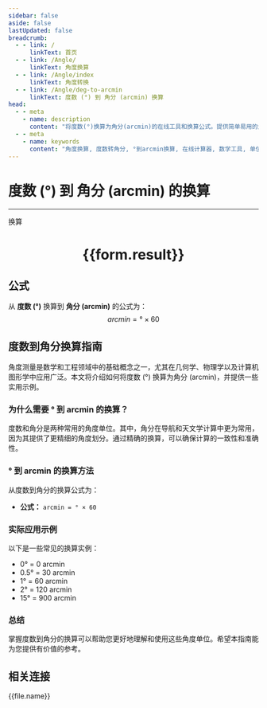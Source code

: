 ```yaml
---
sidebar: false
aside: false
lastUpdated: false
breadcrumb:
  - - link: /
      linkText: 首页
  - - link: /Angle/
      linkText: 角度换算
  - - link: /Angle/index
      linkText: 角度转换
  - - link: /Angle/deg-to-arcmin
      linkText: 度数 (°) 到 角分 (arcmin) 换算
head:
  - - meta
    - name: description
      content: "将度数(°)换算为角分(arcmin)的在线工具和换算公式。提供简单易用的角度单位换算计算器。"
  - - meta
    - name: keywords
      content: "角度换算, 度数转角分, °到arcmin换算, 在线计算器, 数学工具, 单位换算"
---
```

# 度数 (°) 到 角分 (arcmin) 的换算
---
<script setup>
import { onMounted, reactive, inject, ref } from 'vue'
import { NButton, NForm, NFormItem, NInput, NInputNumber, NSelect, NCard, useMessage,NGrid ,NGi } from 'naive-ui'
import { defineClientComponent } from 'vitepress'
import { Angle } from '../../files';
const convert = inject('convert')

const form = reactive({
  number: null,
  result: '',
})

const convertHandler = () => {
  if (form.number !== null && !isNaN(form.number)) {
    const convertedValue = parseFloat(form.number) * 60
    form.result = `${form.number}° = ${convertedValue.toFixed(4)}arcmin`
  } else {
    form.result = '请输入有效的数值。'
  }
}
</script>

<n-form size="large" :model="form">
  <n-form-item label="度数 (°)">
    <n-input-number v-model:value="form.number" placeholder="输入度数" style="width: 100%" />
  </n-form-item>
  <n-form-item>
    <n-button type="primary" @click="convertHandler" block>换算</n-button>
  </n-form-item>
</n-form>

<n-card  embedded :bordered="false" hoverable>
  <div  style="text-align:center">
    <h1>{{form.result}}</h1>
  </div>
</n-card>

## 公式

从 **度数 (°)** 换算到 **角分 (arcmin)** 的公式为：
$$ arcmin = ° \times 60 $$

## 度数到角分换算指南

角度测量是数学和工程领域中的基础概念之一，尤其在几何学、物理学以及计算机图形学中应用广泛。本文将介绍如何将度数 (°) 换算为角分 (arcmin)，并提供一些实用示例。

### 为什么需要 ° 到 arcmin 的换算？

度数和角分是两种常用的角度单位。其中，角分在导航和天文学计算中更为常用，因为其提供了更精细的角度划分。通过精确的换算，可以确保计算的一致性和准确性。

### ° 到 arcmin 的换算方法

从度数到角分的换算公式为：

- **公式：** `arcmin = ° × 60`

### 实际应用示例

以下是一些常见的换算实例：

- 0° = 0 arcmin
- 0.5° = 30 arcmin
- 1° = 60 arcmin
- 2° = 120 arcmin
- 15° = 900 arcmin

### 总结

掌握度数到角分的换算可以帮助您更好地理解和使用这些角度单位。希望本指南能为您提供有价值的参考。

## 相关连接
<n-grid x-gap="12" :cols="3">
  <n-gi v-for="(file, index) in Angle" :key="index">
    <n-button
      text
      tag="a"
      :href="file.path"
      type="primary"
    >
      {{file.name}}
    </n-button>
  </n-gi>
</n-grid>